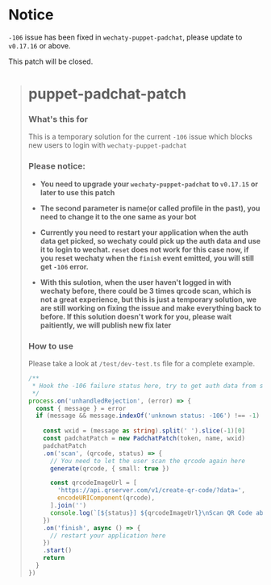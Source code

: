# Notice

`-106` issue has been fixed in `wechaty-puppet-padchat`, please update to `v0.17.16` or above. 

This patch will be closed.

> # puppet-padchat-patch
> 
> ### What's this for
> This is a temporary solution for the current `-106` issue which blocks new users to login with `wechaty-puppet-padchat`
> 
> ### Please notice:
> 
> * **You need to upgrade your `wechaty-puppet-padchat` to `v0.17.15` or later to use this patch**
> 
> * **The second parameter is name(or called profile in the past), you need to change it to the one same as your bot**
> 
> * **Currently you need to restart your application when the auth data get picked, so wechaty could pick up the auth data and use it to login to wechat. `reset` does not work for this case now, if you reset wechaty when the `finish` event emitted, you will still get `-106` error.**
> 
> * **With this sulotion, when the user haven't logged in with wechaty before, there could be 3 times qrcode scan, which is not a great experience, but this is just a temporary solution, we are still working on fixing the issue and make everything back to before. If this solution doesn't work for you, please wait paitiently, we will publish new fix later**
> 
> ### How to use
> 
> Please take a look at `/test/dev-test.ts` file for a complete example.
> 
> ```typescript
> /**
>  * Hook the -106 failure status here, try to get auth data from separate server
>  */
> process.on('unhandledRejection', (error) => {
>   const { message } = error
>   if (message && message.indexOf('unknown status: -106') !== -1) {
>     
>     const wxid = (message as string).split(' ').slice(-1)[0]
>     const padchatPatch = new PadchatPatch(token, name, wxid)
>     padchatPatch
>     .on('scan', (qrcode, status) => {
>       // You need to let the user scan the qrcode again here
>       generate(qrcode, { small: true })
> 
>       const qrcodeImageUrl = [
>         'https://api.qrserver.com/v1/create-qr-code/?data=',
>         encodeURIComponent(qrcode),
>       ].join('')
>       console.log(`[${status}] ${qrcodeImageUrl}\nScan QR Code above to log in: `)
>     })
>     .on('finish', async () => {
>       // restart your application here
>     })
>     .start()
>     return
>   }
> })
> ```
